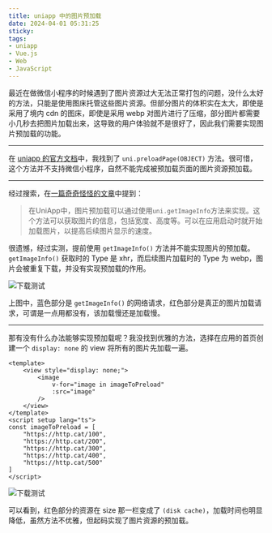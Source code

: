 ```yaml
---
title: uniapp 中的图片预加载
date: 2024-04-01 05:31:25
sticky:
tags:
- uniapp
- Vue.js
- Web
- JavaScript
---
```


最近在做微信小程序的时候遇到了图片资源过大无法正常打包的问题，没什么太好的方法，只能是使用图床托管这些图片资源。但部分图片的体积实在太大，即使是采用了境内 cdn 的图床，即使是采用 webp 对图片进行了压缩，部分图片都需要小几秒去把图片加载出来，这导致的用户体验就不是很好了，因此我们需要实现图片预加载的功能。

***

在 [uniapp 的官方文档](https://uniapp.dcloud.net.cn/api/preload-page.html#preloadpage)中，我找到了 `uni.preloadPage(OBJECT)` 方法。很可惜，这个方法并不支持微信小程序，自然不能完成被预加载页面的图片资源预加载。

***

经过搜索，在[一篇奇奇怪怪的文章](https://frontend.mimiwuqi.com/qianduan/202517.html)中提到：

> 在UniApp中，图片预加载可以通过使用`uni.getImageInfo`方法来实现。这个方法可以获取图片的信息，包括宽度、高度等。可以在应用启动时就开始加载图片，以提高后续图片显示的速度。

很遗憾，经过实测，提前使用 `getImageInfo()` 方法并不能实现图片的预加载。`getImageInfo()` 获取时的 Type 是 xhr，而后续图片加载时的 Type 为 webp，图片会被重复下载，并没有实现预加载的作用。

![下载测试](https://r2-reverse.5435486.xyz/uploads/2024/08/12/6609d97bc4f7f.webp)

上图中，蓝色部分是 `getImageInfo()` 的网络请求，红色部分是真正的图片加载请求，可谓是一点用都没有，该加载慢还是加载慢。

***

那有没有什么办法能够实现预加载呢？我没找到优雅的方法，选择在应用的首页创建一个 `display: none` 的 view 将所有的图片先加载一遍。

```vue
<template>
    <view style="display: none;">
        <image
            v-for="image in imageToPreload"
            :src="image"
        />
    </view>
</template>
<script setup lang="ts">
const imageToPreload = [
    "https://http.cat/100",
    "https://http.cat/200",
    "https://http.cat/300",
    "https://http.cat/400",
    "https://http.cat/500"
]
</script>
```

![下载测试](https://r2-reverse.5435486.xyz/uploads/2024/08/12/6609db8a213da.webp)

可以看到，红色部分的资源在 size 那一栏变成了 `(disk cache)`，加载时间也明显降低，虽然方法不优雅，但起码实现了图片资源的预加载。
